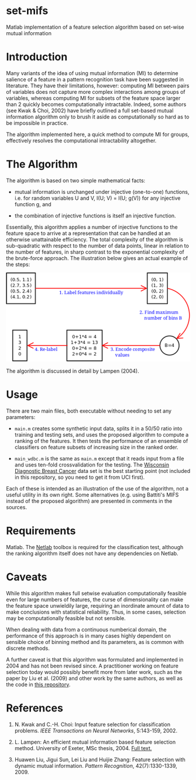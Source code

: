 set-mifs
========

Matlab implementation of a feature selection algorithm based on
set-wise mutual information


# Introduction

Many variants of the idea of using mutual information (MI) to
determine salience of a feature in a pattern recognition task have
been suggested in literature. They have their limitations, however:
computing MI between pairs of variables does not capture more complex
interactions among groups of variables, whereas computing MI for
subsets of the feature space larger than 2 quickly becomes
computationally intractable. Indeed, some authors (see Kwak & Choi,
2002) have briefly outlined a full set-based mutual information
algorithm only to brush it aside as computationally so hard as to be
impossible in practice.

The algorithm implemented here, a quick method to compute MI for
groups, effectively resolves the computational intractability
altogether.


# The Algorithm

The algorithm is based on two simple mathematical facts:

 * mutual information is unchanged under injective (one-to-one)
   functions, i.e. for random variables U and V, I(U; V) = I(U; g(V))
   for any injective function g, and

 * the combination of injective functions is itself an injective
   function.

Essentially, this algorithm applies a number of injective functions to
the feature space to arrive at a representation that can be handled at
an otherwise unattainable efficiency. The total complexity of the
algorithm is sub-quadratic with respect to the number of data points,
linear in relation to the number of features, in sharp contrast to the
exponential complexity of the brute-force approach. The illustration
below gives an actual example of the steps:

![Example of the method](https://raw.githubusercontent.com/larilampen/set-mifs/master/docs/method.png)

The algorithm is discussed in detail by Lampen (2004).


# Usage

There are two main files, both executable without needing to set any
parameters:

 * `main.m` creates some synthetic input data, splits it in a 50/50
   ratio into training and testing sets, and uses the proposed
   algorithm to compute a ranking of the features. It then tests the
   performance of an ensemble of classifiers on feature subsets of
   increasing size in the ranked order.

 * `main_wdbc.m` is the same as `main.m` except that it reads input
   from a file and uses ten-fold crossvalidation for the testing. The
   [Wisconsin Diagnostic Breast
   Cancer](http://archive.ics.uci.edu/ml/machine-learning-databases/breast-cancer-wisconsin/)
   data set is the best starting point (not included in this
   repository, so you need to get it from UCI first).

Each of these is intended as an illustration of the use of the
algorithm, not a useful utility in its own right. Some alternatives
(e.g. using Battiti's MIFS instead of the proposed algorithm) are
presented in comments in the sources.


# Requirements

Matlab. The
[Netlab](http://www.aston.ac.uk/eas/research/groups/ncrg/resources/netlab/downloads/)
toolbox is required for the classification test, although the ranking
algorithm itself does not have any dependencies on Netlab.


# Caveats

While this algorithm makes full setwise evaluation computationally
feasible even for large numbers of features, the curse of
dimensionality can make the feature space unwieldily large, requiring
an inordinate amount of data to make conclusions with statistical
reliability. Thus, in some cases, selection may be computationally
feasible but not sensible.

When dealing with data from a continuous numberical domain, the
performance of this approach is in many cases highly dependent on
sensible choice of binning method and its parameters, as is common
with discrete methods.

A further caveat is that this algorithm was formulated and implemented
in 2004 and has not been revised since. A practitioner working on
feature selection today would possibly benefit more from later work,
such as the paper by Liu et al. (2009) and other work by the same
authors, as well as the code in [this
repository](https://github.com/skadio/featureSelection).


# References

1. N. Kwak and C.-H. Choi: Input feature selection for classification
   problems. *IEEE Transactions on Neural Networks*, 5:143-159, 2002.

2. L. Lampen: An efficient mutual information based feature selection
   method. University of Exeter, MSc thesis, 2004. [Full
   text.](https://raw.githubusercontent.com/larilampen/set-mifs/master/docs/mi.pdf)

3. Huawen Liu, Jigui Sun, Lei Liu and Huijie Zhang: Feature selection
   with dynamic mutual information. *Pattern Recognition*,
   42(7):1330-1339, 2009.
